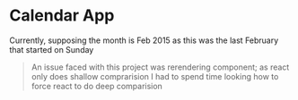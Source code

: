# Calendar App

Currently, supposing the month is Feb 2015 as this was the last February that started on Sunday

> An issue faced with this project was rerendering component; as react only does shallow comprarision I had to spend time looking how to force react to do deep comparision